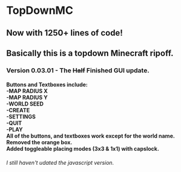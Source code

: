 # TopDownMC
## Now with 1250+ lines of code!
## Basically this is a topdown Minecraft ripoff.
### Version 0.03.01 - The ~~Half~~ Finished GUI update.
#### Buttons and Textboxes include:<br>-MAP RADIUS X<br>-MAP RADIUS Y<br>-WORLD SEED<br>-CREATE<br>-SETTINGS<br>-QUIT<br>-PLAY<br>All of the buttons, and textboxes work except for the world name.<br>Removed the orange box.<br>Added toggleable placing modes (3x3 & 1x1) with capslock.

###### I still haven't udated the javascript version.
